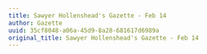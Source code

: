 ```yaml
---
title: Sawyer Hollenshead's Gazette - Feb 14
author: Gazette
uuid: 35cf8048-a06a-45d9-8a28-681617d6989a
original_title: Sawyer Hollenshead's Gazette - Feb 14
---
```


